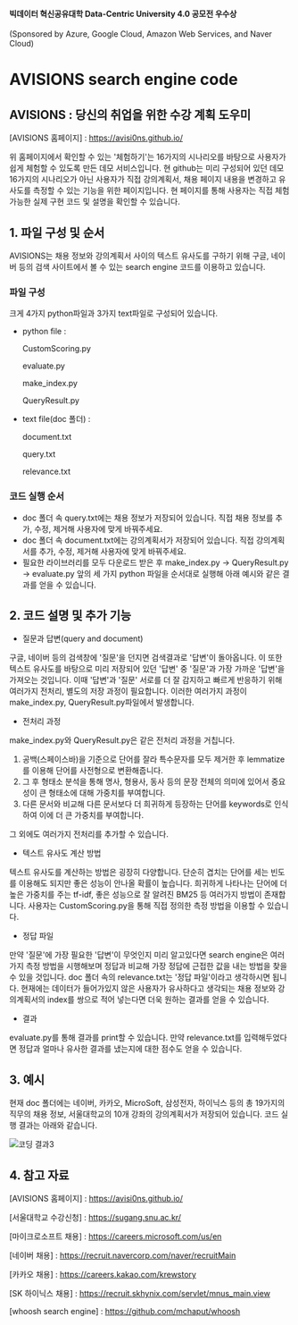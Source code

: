 #### 빅데이터 혁신공유대학 Data-Centric University 4.0 공모전 우수상  
(Sponsored by Azure, Google Cloud, Amazon Web Services, and Naver Cloud)
# AVISIONS search engine code
AVISIONS : 당신의 취업을 위한 수강 계획 도우미
---------------------------------------------------------------------------
[AVISIONS 홈페이지] : https://avisi0ns.github.io/

위 홈페이지에서 확인할 수 있는 '체험하기'는 16가지의 시나리오를 바탕으로 사용자가 쉽게 체험할 수 있도록 만든 데모 서비스입니다.
현 github는 미리 구성되어 있던 데모 16가지의 시나리오가 아닌 사용자가 직접 강의계획서, 채용 페이지 내용을 변경하고 유사도를 측정할 수 있는 기능을 위한 페이지입니다.
현 페이지를 통해 사용자는 직접 체험 가능한 실제 구현 코드 및 설명을 확인할 수 있습니다.


## 1. 파일 구성 및 순서


AVISIONS는 채용 정보와 강의계획서 사이의 텍스트 유사도를 구하기 위해 구글, 네이버 등의 검색 사이트에서 볼 수 있는 search engine 코드를 이용하고 있습니다. 
### 파일 구성
크게 4가지 python파일과 3가지 text파일로 구성되어 있습니다.
- python file :

    CustomScoring.py

    evaluate.py

    make_index.py

    QueryResult.py


- text file(doc 폴더) :

    document.txt

    query.txt

    relevance.txt

### 코드 실행 순서
- doc 폴더 속 query.txt에는 채용 정보가 저장되어 있습니다. 직접 채용 정보를 추가, 수정, 제거해 사용자에 맞게 바꿔주세요.
- doc 폴더 속 document.txt에는 강의계획서가 저장되어 있습니다. 직접 강의계획서를 추가, 수정, 제거해 사용자에 맞게 바꿔주세요.
- 필요한 라이브러리를 모두 다운로드 받은 후 make_index.py -> QueryResult.py -> evaluate.py 앞의 세 가지 python 파일을 순서대로 실행해 아래 예시와 같은 결과를 얻을 수 있습니다. 



 
 
 ## 2. 코드 설명 및 추가 기능

- 질문과 답변(query and document)

구글, 네이버 등의 검색창에 '질문'을 던지면 검색결과로 '답변'이 돌아옵니다. 이 또한 텍스트 유사도를 바탕으로 미리 저장되어 있던 '답변' 중 '질문'과 가장 가까운 '답변'을 가져오는 것입니다. 이때 '답변'과 '질문' 서로를 더 잘 감지하고 빠르게 반응하기 위해 여러가지 전처리, 별도의 저장 과정이 필요합니다. 이러한 여러가지 과정이 make_index.py, QueryResult.py파일에서 발생합니다.

- 전처리 과정

make_index.py와 QueryResult.py은 같은 전처리 과정을 거칩니다. 
1) 공백(스페이스바)을 기준으로 단어를 잘라 특수문자를 모두 제거한 후 lemmatize를 이용해 단어를 사전형으로 변환해줍니다.
2) 그 후 형태소 분석을 통해 명사, 형용사, 동사 등의 문장 전체의 의미에 있어서 중요성이 큰 형태소에 대해 가중치를 부여합니다.
3) 다른 문서와 비교해 다른 문서보다 더 희귀하게 등장하는 단어를 keywords로 인식하여 이에 더 큰 가중치를 부여합니다.

그 외에도 여러가지 전처리를 추가할 수 있습니다.

- 텍스트 유사도 계산 방법

텍스트 유사도를 계산하는 방법은 굉장히 다양합니다. 단순히 겹치는 단어를 세는 빈도를 이용해도 되지만 좋은 성능이 안나올 확률이 높습니다. 희귀하게 나타나는 단어에 더 높은 가중치를 주는 tf-idf, 좋은 성능으로 잘 알려진 BM25 등 여러가지 방법이 존재합니다. 사용자는 CustomScoring.py을 통해 직접 정의한 측정 방법을 이용할 수 있습니다. 
- 정답 파일

만약 '질문'에 가장 필요한 '답변'이 무엇인지 미리 알고있다면 search engine은 여러가지 측정 방법을 시행해보며 정답과 비교해 가장 정답에 근접한 값을 내는 방법을 찾을 수 있을 것입니다. doc 폴더 속의 relevance.txt는 '정답 파일'이라고 생각하시면 됩니다. 현재에는 데이터가 들어가있지 않은 사용자가 유사하다고 생각되는 채용 정보와 강의계획서의 index를 쌍으로 적어 넣는다면 더욱 원하는 결과를 얻을 수 있습니다.

- 결과

evaluate.py를 통해 결과를 print할 수 있습니다. 만약 relevance.txt를 입력해두었다면 정답과 얼마나 유사한 결과를 냈는지에 대한 점수도 얻을 수 있습니다. 


 ## 3. 예시

현재 doc 폴더에는 네이버, 카카오, MicroSoft, 삼성전자, 하이닉스 등의 총 19가지의 직무의 채용 정보, 서울대학교의 10개 강좌의 강의계획서가 저장되어 있습니다. 코드 실행 결과는 아래와 같습니다.


![코딩 결과3](https://user-images.githubusercontent.com/98640306/154391500-6e85639a-6e0f-4e8b-acd0-8a267aaaf300.PNG)
 
 
 ## 4. 참고 자료

[AVISIONS 홈페이지] : https://avisi0ns.github.io/

[서울대학교 수강신청] : https://sugang.snu.ac.kr/

[마이크로소프트 채용] : https://careers.microsoft.com/us/en

[네이버 채용] : https://recruit.navercorp.com/naver/recruitMain

[카카오 채용] : https://careers.kakao.com/krewstory

[SK 하이닉스 채용] : https://recruit.skhynix.com/servlet/mnus_main.view

[whoosh search engine] : https://github.com/mchaput/whoosh

